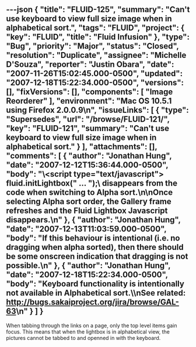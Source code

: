 ---json
{
  "title": "FLUID-125",
  "summary": "Can't use keyboard to view full size image when in alphabetical sort.",
  "tags": "FLUID",
  "project": {
    "key": "FLUID",
    "title": "Fluid Infusion"
  },
  "type": "Bug",
  "priority": "Major",
  "status": "Closed",
  "resolution": "Duplicate",
  "assignee": "Michelle D'Souza",
  "reporter": "Justin Obara",
  "date": "2007-11-26T15:02:45.000-0500",
  "updated": "2007-12-18T15:22:34.000-0500",
  "versions": [],
  "fixVersions": [],
  "components": [
    "Image Reorderer"
  ],
  "environment": "Mac OS 10.5.1 using Firefox 2.0.0.9\n",
  "issueLinks": [
    {
      "type": "Supersedes",
      "url": "/browse/FLUID-121/",
      "key": "FLUID-121",
      "summary": "Can't use keyboard to view full size image when in alphabetical sort."
    }
  ],
  "attachments": [],
  "comments": [
    {
      "author": "Jonathan Hung",
      "date": "2007-12-12T15:36:44.000-0500",
      "body": "\\<script  type=\"text/javascript\">  fluid.initLightbox(\" ... \");\\</script> disappears from the code when switching to Alpha sort.\n\nOnce selecting Alpha sort order, the Gallery frame refreshes and the Fluid Lightbox Javascript disappears.\n"
    },
    {
      "author": "Jonathan Hung",
      "date": "2007-12-13T11:03:59.000-0500",
      "body": "If this behaviour is intentional (i.e. no dragging when alpha sorted), then there should be some onscreen indication that dragging is not possible.\n"
    },
    {
      "author": "Jonathan Hung",
      "date": "2007-12-18T15:22:34.000-0500",
      "body": "Keyboard functionality is intentionally not available in Alphabetical sort.\\\nSee related: <http://bugs.sakaiproject.org/jira/browse/GAL-63>\n"
    }
  ]
}
---
When tabbing through the links on a page, only the top level items gain focus. This means that when the lightbox is in alphabetical view, the pictures cannot be tabbed to and openned in with the keyboard.&#x20;

        
